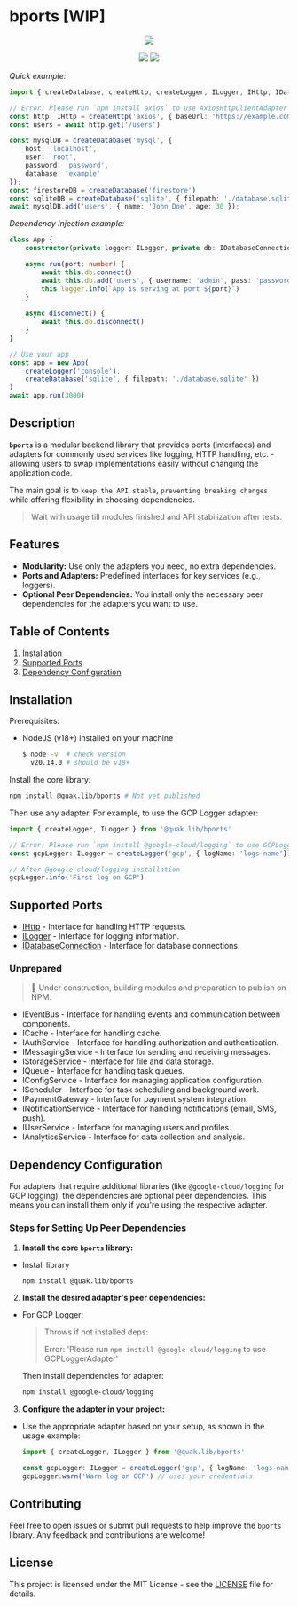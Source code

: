 # bports [WIP]

<p align="center">
  <img src="https://quak.com.pl/assets/logo/bports_logo.png" />
</p>

<p align="center">
  <img src="https://img.shields.io/github/license/walikuperek/qtheme" />
  <img src="https://img.shields.io/badge/tests-%E2%9C%85-success" />
</p>

*Quick example:*
```typescript copy
import { createDatabase, createHttp, createLogger, ILogger, IHttp, IDatabaseConnection } from '@quak.lib/bports'

// Error: Please run `npm install axios` to use AxiosHttpClientAdapter
const http: IHttp = createHttp('axios', { baseUrl: 'https://example.com/api'})
const users = await http.get('/users')

const mysqlDB = createDatabase('mysql', {
    host: 'localhost',
    user: 'root',
    password: 'password',
    database: 'example'
});
const firestoreDB = createDatabase('firestore')
const sqliteDB = createDatabase('sqlite', { filepath: './database.sqlite' })
await mysqlDB.add('users', { name: 'John Doe', age: 30 });
```

*Dependency Injection example:*

```typescript
class App {
    constructor(private logger: ILogger, private db: IDatabaseConnection) {}

    async run(port: number) {
        await this.db.connect()
        await this.db.add('users', { username: 'admin', pass: 'password' })
        this.logger.info(`App is serving at port ${port}`)
    }
    
    async disconnect() {
        await this.db.disconnect()
    }
}

// Use your app
const app = new App(
    createLogger('console'),
    createDatabase('sqlite', { filepath: './database.sqlite' })
)
await app.run(3000)
```

## Description

**`bports`** is a modular backend library that provides ports (interfaces) and adapters for commonly used services like logging, HTTP handling, etc. - allowing users to swap implementations easily without changing the application code.

The main goal is to `keep the API stable`, `preventing breaking changes` while offering flexibility in choosing dependencies.

> Wait with usage till modules finished and API stabilization after tests.

## Features

- **Modularity:** Use only the adapters you need, no extra dependencies.
- **Ports and Adapters:** Predefined interfaces for key services (e.g., loggers).
- **Optional Peer Dependencies:** You install only the necessary peer dependencies for the adapters you want to use.

## Table of Contents

1. [Installation](#installation)
2. [Supported Ports](#supported-ports)
3. [Dependency Configuration](#dependency-configuration)

## Installation

Prerequisites:
- NodeJS (v18+) installed on your machine
  ```bash
  $ node -v  # check version 
    v20.14.0 # should be v18+
  ```

Install the core library:
```bash
npm install @quak.lib/bports # Not yet published
```

Then use any adapter. For example, to use the GCP Logger adapter:
```typescript
import { createLogger, ILogger } from '@quak.lib/bports'

// Error: Please run `npm install @google-cloud/logging` to use GCPLoggerAdapter
const gcpLogger: ILogger = createLogger('gcp', { logName: 'logs-name'})

// After @google-cloud/logging installation
gcpLogger.info('First log on GCP')
```

## Supported Ports
- [IHttp](/src/http/README.md) - Interface for handling HTTP requests.
- [ILogger](/src/logger/README.md) - Interface for logging information.
- [IDatabaseConnection](/src/database/README.md) - Interface for database connections.

### Unprepared
> 🚧 Under construction, building modules and preparation to publish on NPM.
- IEventBus - Interface for handling events and communication between components.
- ICache - Interface for handling cache.
- IAuthService - Interface for handling authorization and authentication.
- IMessagingService - Interface for sending and receiving messages.
- IStorageService - Interface for file and data storage.
- IQueue - Interface for handling task queues.
- IConfigService - Interface for managing application configuration.
- IScheduler - Interface for task scheduling and background work.
- IPaymentGateway - Interface for payment system integration.
- INotificationService - Interface for handling notifications (email, SMS, push).
- IUserService - Interface for managing users and profiles.
- IAnalyticsService - Interface for data collection and analysis.

## Dependency Configuration

For adapters that require additional libraries (like `@google-cloud/logging` for GCP logging), the dependencies are optional peer dependencies. This means you can install them only if you're using the respective adapter.

### Steps for Setting Up Peer Dependencies

1. **Install the core `bports` library:**
  - Install library
    ```bash
    npm install @quak.lib/bports
    ```

2. **Install the desired adapter's peer dependencies:**
  - For GCP Logger:
    > Throws if not installed deps: 
    >
    > Error: 'Please run `npm install @google-cloud/logging` to use GCPLoggerAdapter'
    
    Then install dependencies for adapter:
    ```bash
    npm install @google-cloud/logging
    ```

3. **Configure the adapter in your project:**
  - Use the appropriate adapter based on your setup, as shown in the usage example:

    ```typescript copy
    import { createLogger, ILogger } from '@quak.lib/bports'

    const gcpLogger: ILogger = createLogger('gcp', { logName: 'logs-name'})
    gcpLogger.warn('Warn log on GCP') // uses your credentials
    ```

## Contributing

Feel free to open issues or submit pull requests to help improve the `bports` library. Any feedback and contributions are welcome!

## License

This project is licensed under the MIT License - see the [LICENSE](LICENSE) file for details.